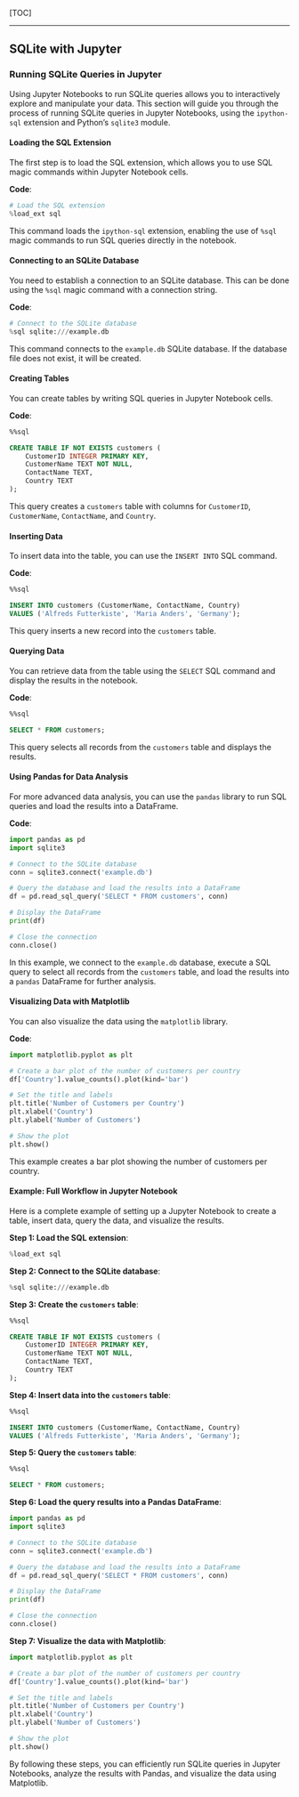 
[TOC]

***

## SQLite with Jupyter

### Running SQLite Queries in Jupyter

Using Jupyter Notebooks to run SQLite queries allows you to interactively explore and manipulate your data. This section will guide you through the process of running SQLite queries in Jupyter Notebooks, using the `ipython-sql` extension and Python’s `sqlite3` module.

#### Loading the SQL Extension

The first step is to load the SQL extension, which allows you to use SQL magic commands within Jupyter Notebook cells.

**Code**:

```python
# Load the SQL extension
%load_ext sql
```

This command loads the `ipython-sql` extension, enabling the use of `%sql` magic commands to run SQL queries directly in the notebook.

#### Connecting to an SQLite Database

You need to establish a connection to an SQLite database. This can be done using the `%sql` magic command with a connection string.

**Code**:

```python
# Connect to the SQLite database
%sql sqlite:///example.db
```

This command connects to the `example.db` SQLite database. If the database file does not exist, it will be created.

#### Creating Tables

You can create tables by writing SQL queries in Jupyter Notebook cells.

**Code**:

```sql
%%sql

CREATE TABLE IF NOT EXISTS customers (
    CustomerID INTEGER PRIMARY KEY,
    CustomerName TEXT NOT NULL,
    ContactName TEXT,
    Country TEXT
);
```

This query creates a `customers` table with columns for `CustomerID`, `CustomerName`, `ContactName`, and `Country`.

#### Inserting Data

To insert data into the table, you can use the `INSERT INTO` SQL command.

**Code**:

```sql
%%sql

INSERT INTO customers (CustomerName, ContactName, Country)
VALUES ('Alfreds Futterkiste', 'Maria Anders', 'Germany');
```

This query inserts a new record into the `customers` table.

#### Querying Data

You can retrieve data from the table using the `SELECT` SQL command and display the results in the notebook.

**Code**:

```sql
%%sql

SELECT * FROM customers;
```

This query selects all records from the `customers` table and displays the results.

#### Using Pandas for Data Analysis

For more advanced data analysis, you can use the `pandas` library to run SQL queries and load the results into a DataFrame.

**Code**:

```python
import pandas as pd
import sqlite3

# Connect to the SQLite database
conn = sqlite3.connect('example.db')

# Query the database and load the results into a DataFrame
df = pd.read_sql_query('SELECT * FROM customers', conn)

# Display the DataFrame
print(df)

# Close the connection
conn.close()
```

In this example, we connect to the `example.db` database, execute a SQL query to select all records from the `customers` table, and load the results into a `pandas` DataFrame for further analysis.

#### Visualizing Data with Matplotlib

You can also visualize the data using the `matplotlib` library.

**Code**:

```python
import matplotlib.pyplot as plt

# Create a bar plot of the number of customers per country
df['Country'].value_counts().plot(kind='bar')

# Set the title and labels
plt.title('Number of Customers per Country')
plt.xlabel('Country')
plt.ylabel('Number of Customers')

# Show the plot
plt.show()
```

This example creates a bar plot showing the number of customers per country.

#### Example: Full Workflow in Jupyter Notebook

Here is a complete example of setting up a Jupyter Notebook to create a table, insert data, query the data, and visualize the results.

**Step 1: Load the SQL extension**:

```python
%load_ext sql
```

**Step 2: Connect to the SQLite database**:

```python
%sql sqlite:///example.db
```

**Step 3: Create the `customers` table**:

```sql
%%sql

CREATE TABLE IF NOT EXISTS customers (
    CustomerID INTEGER PRIMARY KEY,
    CustomerName TEXT NOT NULL,
    ContactName TEXT,
    Country TEXT
);
```

**Step 4: Insert data into the `customers` table**:

```sql
%%sql

INSERT INTO customers (CustomerName, ContactName, Country)
VALUES ('Alfreds Futterkiste', 'Maria Anders', 'Germany');
```

**Step 5: Query the `customers` table**:

```sql
%%sql

SELECT * FROM customers;
```

**Step 6: Load the query results into a Pandas DataFrame**:

```python
import pandas as pd
import sqlite3

# Connect to the SQLite database
conn = sqlite3.connect('example.db')

# Query the database and load the results into a DataFrame
df = pd.read_sql_query('SELECT * FROM customers', conn)

# Display the DataFrame
print(df)

# Close the connection
conn.close()
```

**Step 7: Visualize the data with Matplotlib**:

```python
import matplotlib.pyplot as plt

# Create a bar plot of the number of customers per country
df['Country'].value_counts().plot(kind='bar')

# Set the title and labels
plt.title('Number of Customers per Country')
plt.xlabel('Country')
plt.ylabel('Number of Customers')

# Show the plot
plt.show()
```

By following these steps, you can efficiently run SQLite queries in Jupyter Notebooks, analyze the results with Pandas, and visualize the data using Matplotlib.
